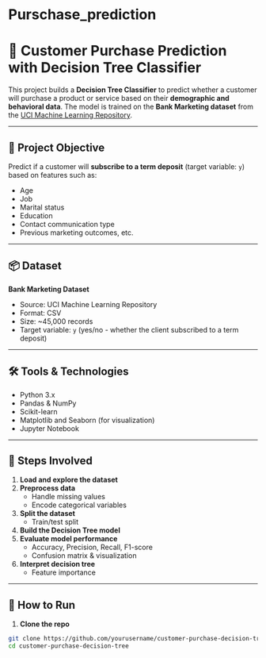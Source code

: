 # Purschase_prediction
# 🌳 Customer Purchase Prediction with Decision Tree Classifier

This project builds a **Decision Tree Classifier** to predict whether a customer will purchase a product or service based on their **demographic and behavioral data**. The model is trained on the **Bank Marketing dataset** from the [UCI Machine Learning Repository](https://archive.ics.uci.edu/ml/datasets/bank+marketing).

---

## 📌 Project Objective

Predict if a customer will **subscribe to a term deposit** (target variable: `y`) based on features such as:

- Age
- Job
- Marital status
- Education
- Contact communication type
- Previous marketing outcomes, etc.

---

## 📦 Dataset

**Bank Marketing Dataset**  
- Source: UCI Machine Learning Repository  
- Format: CSV  
- Size: ~45,000 records  
- Target variable: `y` (yes/no - whether the client subscribed to a term deposit)

---

## 🛠️ Tools & Technologies

- Python 3.x
- Pandas & NumPy
- Scikit-learn
- Matplotlib and Seaborn (for visualization)
- Jupyter Notebook

---

## 🧠 Steps Involved

1. **Load and explore the dataset**
2. **Preprocess data**
   - Handle missing values
   - Encode categorical variables
3. **Split the dataset**
   - Train/test split
4. **Build the Decision Tree model**
5. **Evaluate model performance**
   - Accuracy, Precision, Recall, F1-score
   - Confusion matrix & visualization
6. **Interpret decision tree**
   - Feature importance

---

## 🚀 How to Run

1. **Clone the repo**

```bash
git clone https://github.com/yourusername/customer-purchase-decision-tree.git
cd customer-purchase-decision-tree
